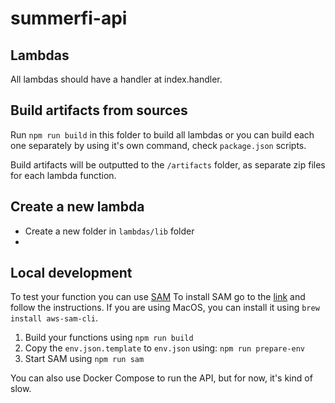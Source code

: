 # summerfi-api

## Lambdas

All lambdas should have a handler at index.handler.

## Build artifacts from sources

Run `npm run build` in this folder to build all lambdas or you can build each one separately by
using it's own command, check `package.json` scripts.

Build artifacts will be outputted to the `/artifacts` folder, as separate zip files for each lambda
function.

## Create a new lambda

- Create a new folder in `lambdas/lib` folder
-

## Local development

To test your function you can use
[SAM](https://docs.aws.amazon.com/serverless-application-model/latest/developerguide/what-is-sam.html)
To install SAM go to the
[link](https://docs.aws.amazon.com/serverless-application-model/latest/developerguide/install-sam-cli.html)
and follow the instructions. If you are using MacOS, you can install it using
`brew install aws-sam-cli`.

1. Build your functions using `npm run build`
2. Copy the `env.json.template` to `env.json` using: `npm run prepare-env`
3. Start SAM using `npm run sam`

You can also use Docker Compose to run the API, but for now, it's kind of slow.
